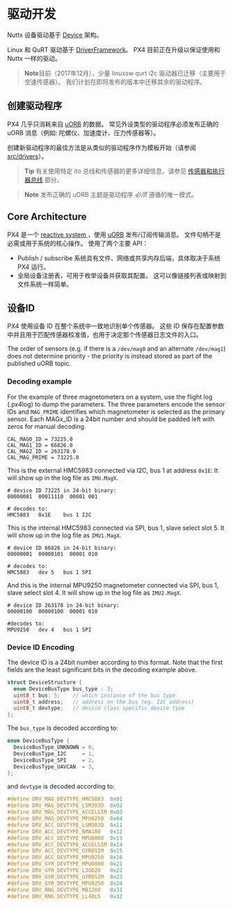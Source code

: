 # 驱动开发

Nuttx 设备驱动基于 [Device](https://github.com/PX4/Firmware/tree/master/src/lib/drivers/device) 架构。

Linux 和 QuRT 驱动基于 [DriverFramework](https://github.com/px4/DriverFramework)。 PX4 目前正在升级以保证使用和 Nuttx 一样的驱动。

> **Note**目前（2017年12月），少量 linuxsw qurt i2c 驱动器已迁移（主要用于空速传感器）。 我们计划在即将发布的版本中迁移其余的驱动程序。

## 创建驱动程序

PX4 几乎只消耗来自 [uORB](../middleware/uorb.md) 的数据。 常见外设类型的驱动程序必须发布正确的 uORB 消息（例如: 陀螺仪、加速度计、压力传感器等）。

创建新驱动程序的最佳方法是从类似的驱动程序作为模板开始（请参阅 [src/drivers](https://github.com/PX4/Firmware/tree/master/src/drivers)）。

> **Tip** 有关使用特定 ito 总线和传感器的更多详细信息，请参见 [传感器和执行器总线](../sensor_bus/README.md) 部分。

<span></span>

> **Note** 发布正确的 uORB 主题是驱动程序 *必须* 遵循的唯一模式。

## Core Architecture

PX4 是一个 [reactive system ](../concept/architecture.md)，使用 [uORB](../middleware/uorb.md) 发布/订阅传输消息。 文件句柄不是必需或用于系统的核心操作。 使用了两个主要 API：

* Publish / subscribe 系统具有文件、网络或共享内存后端，具体取决于系统 PX4 运行。
* 全局设备注册表，可用于枚举设备并获取其配置。 这可以像链接列表或映射到文件系统一样简单。

## 设备ID

PX4 使用设备 ID 在整个系统中一致地识别单个传感器。 这些 ID 保存在配置参数中并且用于匹配传感器校准值，也用于决定那个传感器日志文件的入口。

The order of sensors (e.g. if there is a `/dev/mag0` and an alternate `/dev/mag1`) does not determine priority - the priority is instead stored as part of the published uORB topic.

### Decoding example

For the example of three magnetometers on a system, use the flight log (.px4log) to dump the parameters. The three parameters encode the sensor IDs and `MAG_PRIME` identifies which magnetometer is selected as the primary sensor. Each MAGx_ID is a 24bit number and should be padded left with zeros for manual decoding.

    CAL_MAG0_ID = 73225.0
    CAL_MAG1_ID = 66826.0
    CAL_MAG2_ID = 263178.0
    CAL_MAG_PRIME = 73225.0
    

This is the external HMC5983 connected via I2C, bus 1 at address `0x1E`: It will show up in the log file as `IMU.MagX`.

    # device ID 73225 in 24-bit binary:
    00000001  00011110  00001 001
    
    # decodes to:
    HMC5883   0x1E    bus 1 I2C
    

This is the internal HMC5983 connected via SPI, bus 1, slave select slot 5. It will show up in the log file as `IMU1.MagX`.

    # device ID 66826 in 24-bit binary:
    00000001  00000101  00001 010
    
    # decodes to:
    HMC5883   dev 5   bus 1 SPI
    

And this is the internal MPU9250 magnetometer connected via SPI, bus 1, slave select slot 4. It will show up in the log file as `IMU2.MagX`.

    # device ID 263178 in 24-bit binary:
    00000100  00000100  00001 010
    
    #decodes to:
    MPU9250   dev 4   bus 1 SPI
    

### Device ID Encoding

The device ID is a 24bit number according to this format. Note that the first fields are the least significant bits in the decoding example above.

```C
struct DeviceStructure {
  enum DeviceBusType bus_type : 3;
  uint8_t bus: 5;    // which instance of the bus type
  uint8_t address;   // address on the bus (eg. I2C address)
  uint8_t devtype;   // device class specific device type
};
```

The `bus_type` is decoded according to:

```C
enum DeviceBusType {
  DeviceBusType_UNKNOWN = 0,
  DeviceBusType_I2C     = 1,
  DeviceBusType_SPI     = 2,
  DeviceBusType_UAVCAN  = 3,
};
```

and `devtype` is decoded according to:

```C
#define DRV_MAG_DEVTYPE_HMC5883  0x01
#define DRV_MAG_DEVTYPE_LSM303D  0x02
#define DRV_MAG_DEVTYPE_ACCELSIM 0x03
#define DRV_MAG_DEVTYPE_MPU9250  0x04
#define DRV_ACC_DEVTYPE_LSM303D  0x11
#define DRV_ACC_DEVTYPE_BMA180   0x12
#define DRV_ACC_DEVTYPE_MPU6000  0x13
#define DRV_ACC_DEVTYPE_ACCELSIM 0x14
#define DRV_ACC_DEVTYPE_GYROSIM  0x15
#define DRV_ACC_DEVTYPE_MPU9250  0x16
#define DRV_GYR_DEVTYPE_MPU6000  0x21
#define DRV_GYR_DEVTYPE_L3GD20   0x22
#define DRV_GYR_DEVTYPE_GYROSIM  0x23
#define DRV_GYR_DEVTYPE_MPU9250  0x24
#define DRV_RNG_DEVTYPE_MB12XX   0x31
#define DRV_RNG_DEVTYPE_LL40LS   0x32
```